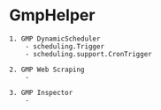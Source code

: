# GmpHelper
    1. GMP DynamicScheduler
        - scheduling.Trigger
        - scheduling.support.CronTrigger
        
    2. GMP Web Scraping
        - 
        
    3. GMP Inspector
        - 
